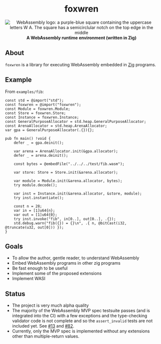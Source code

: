 <h1 align="center">foxwren</h1>

<div align="center">
  <img src="https://github.com/malcolmstill/web-assembly-logo/blob/master/dist/icon/web-assembly-icon-128px.png" alt="WebAssembly logo: a purple-blue square containing the uppercase letters W A. The square has a semicirclular notch on the top edge in the middle" />
  <br />
  <strong>A WebAssembly runtime environment (written in Zig)</strong>
</div>

## About

`foxwren` is a library for executing WebAssembly embedded in [Zig](https://ziglang.org) programs.

## Example

From `examples/fib`:

```zig
const std = @import("std");
const foxwren = @import("foxwren");
const Module = foxwren.Module;
const Store = foxwren.Store;
const Instance = foxwren.Instance;
const GeneralPurposeAllocator = std.heap.GeneralPurposeAllocator;
const ArenaAllocator = std.heap.ArenaAllocator;
var gpa = GeneralPurposeAllocator(.{}){};

pub fn main() !void {
    defer _ = gpa.deinit();

    var arena = ArenaAllocator.init(&gpa.allocator);
    defer _ = arena.deinit();

    const bytes = @embedFile("../../../test/fib.wasm");

    var store: Store = Store.init(&arena.allocator);

    var module = Module.init(&arena.allocator, bytes);
    try module.decode();

    var inst = Instance.init(&arena.allocator, &store, module);
    try inst.instantiate();

    const n = 28;
    var in = [1]u64{n};
    var out = [1]u64{0};
    try inst.invoke("fib", in[0..], out[0..], .{});
    std.debug.warn("fib({}) = {}\n", .{ n, @bitCast(i32, @truncate(u32, out[0])) });
}
```

## Goals

- To allow the author, gentle reader, to understand WebAssembly
- Embed WebAssembly programs in other zig programs
- Be fast enough to be useful
- Implement some of the proposed extensions
- Implement WASI

## Status

- The project is very much alpha quality
- The majority of the WebAssembly MVP spec testsuite passes (and is integrated into the CI) with a few exceptions and the type-checking validator code is not complete and so the `assert_invalid` tests are not included yet. See [#13](https://github.com/malcolmstill/foxwren/issues/13) and [#82](https://github.com/malcolmstill/foxwren/issues/82).
- Currently, only the MVP spec is implemented without any extensions other than multiple-return values.
